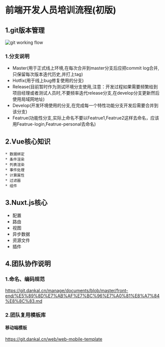 # 前端开发人员培训流程(初版)

## 1.git版本管理

![git working flow](https://blog.bingo.ren/images/blog/40/git-workflow-release-cycle-4maintenance.png)

### 1.分支说明

* Master(用于正式线上环境,在每次合并到master分支后应把commit log合并,只保留每次版本迭代历史,并打上tag)
* Hotfix(用于线上bug修复使用的分支)
* Release(目前暂时作为测试环境分支使用,注意：开发过程如果需要频繁给到项目经理或者测试人员时,不要频率迭代release分支,在develop分支更新然后使用局域网地址)
* Develop(开发环境使用的分支,在完成每一个特性功能分支开发后需要合并到该分支)
* Featrue(功能性分支,实际上命名不要以Featrue1,Featrue2这样去命名，应该用Featrue-login,Featrue-personal去命名)


## 2.Vue核心知识

    * 数据绑定
    * 条件渲染
    * 列表渲染
    * 事件处理
    * 计算属性
    * 过滤器
    * 组件

## 3.Nuxt.js核心

 * 配置
 * 路由
 * 视图
 * 异步数据
 * 资源文件
 * 插件

## 4.团队协作说明

### 1.命名、编码规范

  https://git.dankal.cn/manage/documents/blob/master/front-end/%E5%89%8D%E7%AB%AF%E7%BC%96%E7%A0%81%E8%A7%84%E8%8C%83.md

### 2.团队复用模板库

#### 移动端模板

https://git.dankal.cn/web/web-mobile-template